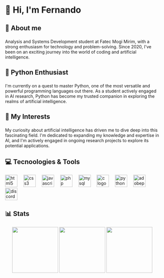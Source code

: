 <h1 align="left">👋 Hi, I'm Fernando</h1>

###

<h2 align="left">📌 About me</h2>

###

<p align="left">Analysis and Systems Development student at Fatec Mogi Mirim, with a strong enthusiasm for technology and problem-solving. Since 2020, I've been on an exciting journey into the world of coding and artificial intelligence.</p>

###

<h2 align="left">🐍 Python Enthusiast</h2>

###

<p align="left">I'm currently on a quest to master Python, one of the most versatile and powerful programming languages out there. As a student actively engaged in AI research, Python has become my trusted companion in exploring the realms of artificial intelligence.</p>

###

<h2 align="left">🧠 My Interests</h2>

###

<p align="left">My curiosity about artificial intelligence has driven me to dive deep into this fascinating field. I'm dedicated to expanding my knowledge and expertise in AI, and I'm actively engaged in ongoing research projects to explore its potential applications.</p>

###

<h2 align="left">💻 Tecnoologies & Tools</h2>

###

<div align="left">
  <img src="https://skillicons.dev/icons?i=html" height="40" alt="html5 logo"  />
  <img width="12" />
  <img src="https://skillicons.dev/icons?i=css" height="40" alt="css3 logo"  />
  <img width="12" />
  <img src="https://skillicons.dev/icons?i=js" height="40" alt="javascript logo"  />
  <img width="12" />
  <img src="https://skillicons.dev/icons?i=php" height="40" alt="php logo"  />
  <img width="12" />
  <img src="https://skillicons.dev/icons?i=mysql" height="40" alt="mysql logo"  />
  <img width="12" />
  <img src="https://skillicons.dev/icons?i=c" height="40" alt="c logo"  />
  <img width="12" />
  <img src="https://skillicons.dev/icons?i=py" height="40" alt="python logo"  />
  <img width="12" />
  <img src="https://skillicons.dev/icons?i=ps" height="40" alt="adobephotoshop logo"  />
  <img width="12" />
  <img src="https://skillicons.dev/icons?i=discord" height="40" alt="discord logo"  />
</div>

###

<h2 align="left">📊 Stats</h2>

###

<div align="center">

  <img height=150 align="center" src="https://github-readme-stats.vercel.app/api?username=fernaandojr&hide=issues&show_icons=true&theme=dark&rank_icon=github&hide_border=true" />
  <img height=150 align="center" src="https://github-readme-stats.vercel.app/api/top-langs/?username=fernaandojr&hide=hack,css&langs_count=5&layout=compact&theme=dark&hide_border=true" />
  <img height=150 align="center" src="https://github-profile-summary-cards.vercel.app/api/cards/profile-details?username=FernaandoJr&theme=dark"/>

</div>

